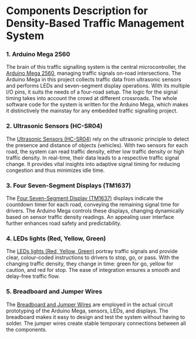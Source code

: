 # Components Description for Density-Based Traffic Management System

### 1. Arduino Mega 2560
The brain of this traffic signalling system is the central microcontroller, the [Arduino Mega 2560](./Arduino_Mega_2560.png), managing traffic signals on-road intersections. The Arduino Mega in this project collects traffic data from ultrasonic sensors and performs LEDs and seven-segment display operations. With its multiple I/O pins, it suits the needs of a four-road setup. The logic for the signal timing takes into account the crowd at different crossroads. The whole software code for the system is written for the Arduino Mega, which makes it distinctively the mainstay for any embedded traffic signalling project.

### 2. Ultrasonic Sensors (HC-SR04)
The [Ultrasonic Sensors (HC-SR04)](./Ultrasonic_Sensors_(HC-SR04).png) rely on the ultrasonic principle to detect the presence and distance of objects (vehicles). With two sensors for each road, the system can read traffic density, either low traffic density or high traffic density. In real-time, their data leads to a respective traffic signal change. It provides vital insights into adaptive signal timing for reducing congestion and thus minimizes idle time.

### 3. Four Seven-Segment Displays (TM1637)
The [Four Seven-Segment Display (TM1637)](./Four_Seven_Segment_Displays_(TM1637).png) displays indicate the countdown timer for each road, conveying the remaining signal time for drivers. The Arduino Mega controls these displays, changing dynamically based on sensor traffic density readings. An appealing user interface further enhances road safety and predictability.

### 4. LEDs lights (Red, Yellow, Green)
The [LEDs lights (Red, Yellow, Green)](./LED_Lights_(Red,Green,Yellow).png) portray traffic signals and provide clear, colour-coded instructions to drivers to stop, go, or pass. With the changing traffic density, they change in time: green for go, yellow for caution, and red for stop. The ease of integration ensures a smooth and delay-free traffic flow.

### 5. Breadboard and Jumper Wires
The [Breadboard and Jumper Wires](./Breadboard-and-Jumper_Wires.png) are employed in the actual circuit prototyping of the Arduino Mega, sensors, LEDs, and displays. The breadboard makes it easy to design and test the system without having to solder. The jumper wires create stable temporary connections between all the components.
